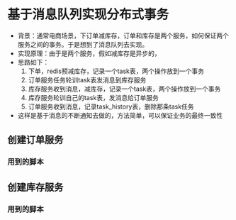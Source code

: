 # 基于消息队列实现分布式事务
   * 背景：通常电商场景，下订单减库存，订单和库存是两个服务，如何保证两个服务之间的事务。于是想到了消息队列去实现。
   * 实现原理：由于是两个服务，假如减库存是异步的，
   * 思路如下：
     1. 下单，redis预减库存，记录一个task表，两个操作放到一个事务
     2. 订单服务任务轮训task表发消息到库存服务
     3. 库存服务收到消息，减库存，记录一个task表，两个操作放到一个事务
     4. 库存服务轮训自己的task表，发消息给订单服务
     5. 订单服务收到消息，记录task_history表，删除那条task任务
   * 这样是基于消息的不断通知去做的，方法简单，可以保证业务的最终一致性
   
## 创建订单服务

### 用到的脚本

## 创建库存服务

### 用到的脚本
